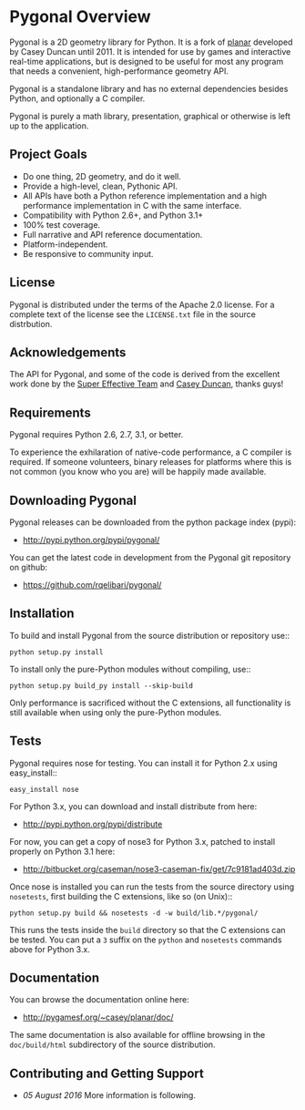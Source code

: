 Pygonal Overview
===============

Pygonal is a 2D geometry library for Python. It is a fork of [planar][11]
developed by Casey Duncan until 2011.
It is intended for use by games and interactive real-time applications,
but is designed to be useful for most any program that needs a convenient,
high-performance geometry API.

Pygonal is a standalone library and has no external dependencies besides
Python, and optionally a C compiler.

Pygonal is purely a math library, presentation, graphical or otherwise is
left up to the application.

[11]: <https://bitbucket.org/caseman/planar/> "Planar Repository"

Project Goals
-------------

* Do one thing, 2D geometry, and do it well.
* Provide a high-level, clean, Pythonic API.
* All APIs have both a Python reference implementation and a high performance
  implementation in C with the same interface.
* Compatibility with Python 2.6+, and Python 3.1+
* 100% test coverage.
* Full narrative and API reference documentation.
* Platform-independent.
* Be responsive to community input.

License
-------

Pygonal is distributed under the terms of the Apache 2.0 license.
For a complete text of the license see the ``LICENSE.txt`` file in the source
distrbution.

Acknowledgements
----------------

The API for Pygonal, and some of the code is derived from the excellent
work done by the [Super Effective Team][41] and [Casey Duncan][42], thanks guys!

[41]: http://www.supereffective.org/pages/Vector-2d-Vector-Library
[42]: https://github.com/caseman

Requirements
------------

Pygonal requires Python 2.6, 2.7, 3.1, or better.

To experience the exhilaration of native-code performance, a C compiler is
required. If someone volunteers, binary releases for platforms where this
is not common (you know who you are) will be happily made available.

Downloading Pygonal
------------------

Pygonal releases can be downloaded from the python package index (pypi):

* http://pypi.python.org/pypi/pygonal/

You can get the latest code in development from the Pygonal git
repository on github:

* https://github.com/rqelibari/pygonal/

Installation
------------

To build and install Pygonal from the source distribution or repository use::

    python setup.py install

To install only the pure-Python modules without compiling, use::

    python setup.py build_py install --skip-build

Only performance is sacrificed without the C extensions, all functionality is
still available when using only the pure-Python modules.

Tests
-----

Pygonal requires nose for testing. You can install it for Python 2.x
using easy_install::

    easy_install nose

For Python 3.x, you can download and install distribute from here:

* http://pypi.python.org/pypi/distribute

For now, you can get a copy of nose3 for Python 3.x, patched to install
properly on Python 3.1 here:

* http://bitbucket.org/caseman/nose3-caseman-fix/get/7c9181ad403d.zip

Once nose is installed you can run the tests from the source directory
using ``nosetests``, first building the C extensions, like so (on Unix)::

    python setup.py build && nosetests -d -w build/lib.*/pygonal/

This runs the tests inside the ``build`` directory so that the C extensions
can be tested. You can put a ``3`` suffix on the ``python`` and ``nosetests``
commands above for Python 3.x.

Documentation
-------------

You can browse the documentation online here:

* http://pygamesf.org/~casey/planar/doc/

The same documentation is also available for offline browsing in the
``doc/build/html`` subdirectory of the source distribution.

Contributing and Getting Support
--------------------------------

* *05 August 2016* More information is following.


